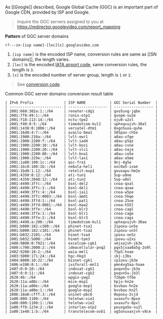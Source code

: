 As [[Google]] described, Google Global Cache (GGC) is an important part of Google CDN, provided by ISP
and Google.

> Inquire the GGC servers assigned to you at
  https://redirector.googlevideo.com/report_mapping


**Pattern** of GGC server domains

    r?---sn-[isp name]-[loc][x].googlevideo.com

1. `[isp name]` is the encoded ISP name, conversion rules are same as
    [[SN domains]], the length varies.
2. `[loc]` is the encoded [IATA airport code], same conversion rules, the length
    is `3`.
3. `[x]` is the encoded number of server group, length is `1` or `2`.

> See [conversion code].

Common GGC server domains conversion result table
```
| IPv6 Prefix              | ISP NAME           | GGC Serial Number  |
| ------------------------ | ------------------ | ------------------ |
| 2001:660:302a:1::/64     | renater-cdg1       | gxo5uxg-jqbe       |
| 2001:7f8:49:1::/64       | ronix-otp1         | gvopm-vu2e         |
| 2001:f18:113:14::/64     | nctu-tpe2          | oju0-u2xl          |
| 2001:f40:0:5::/64        | timedotcom-kul2    | uphxqvujvh-30al    |
| 2001:1438:0:1006::/64    | versatel-dtm1      | 8xgn5uxa-quhe      |
| 2001:16d8:4:7::/64       | availo-bma1        | 585pav-ch5e        |
| 2001:1900:210a::/64      | lvlt-ewr1          | a8au-xfge          |
| 2001:1900:2200:f::/64    | lvlt-iad4          | a8au-p5qz          |
| 2001:1900:2200:10::/64   | lvlt-bos1          | a8au-cvne          |
| 2001:1900:2200:20::/64   | lvlt-slc1          | a8au-naje          |
| 2001:1900:2200:80::/64   | lvlt-bna1          | a8au-co5e          |
| 2001:1900:229e::/64      | lvlt-lax1          | a8au-a5me          |
| 2001:1a80:100:1c::/64    | qsc-fra1           | 9nj-4g5e           |
| 2001:1bc8:100:1b::/64    | nebula-hel1        | oxc0a5-ixae        |
| 2001:1bd0:1:12::/64      | retelit-mxp1       | gxuxapu-hm2e       |
| 2001:4350:0:12::/64      | ati-tun1           | 5up-u0oe           |
| 2001:4350:2048:12::/64   | ati-tun2           | 5up-u0ol           |
| 2001:4490:3ffc::/64      | bsnl-del2          | cnoa-qxal          |
| 2001:4490:3ffc:1::/64    | bsnl-del1          | cnoa-qxae          |
| 2001:4490:3ffc:4::/64    | bsnl-jai1          | cnoa-w5pe          |
| 2001:4490:3ffc:8003::/64 | bsnl-amd1          | cnoa-5hqe          |
| 2001:4490:3ffd:1::/64    | bsnl-pat1          | cnoa-25ue          |
| 2001:4490:3ffd:8001::/64 | bsnl-maa2          | cnoa-h55l          |
| 2001:4490:3ffe::/64      | bsnl-blr2          | cnoa-cagl          |
| 2001:4490:3ffe:1::/64    | bsnl-blr1          | cnoa-cage          |
| 2001:4490:3ffe:2::/64    | bsnl-blr3          | cnoa-cags          |
| 2001:4498:a:200::/64     | timedotcom-kul1    | uphxqvujvh-30ae    |
| 2001:b000:182:c100::/64  | phinet-tsa1        | 2ipoxu-un5e        |
| 2001:b000:182:c101::/64  | phinet-tsa2        | 2ipoxu-un5l        |
| 2001:b032:2101::/64      | hinet-tsa4         | ipoxu-un5z         |
| 2001:b032:5d00::/64      | hinet-tpe3         | ipoxu-u2xs         |
| 2400:9800:0:f021::/64    | excelcom-cgk1      | xmjxajvh-jb3e      |
| 2400:c700:2000:2::/64    | ideacellular-pnq2  | pqx5jxaa0a5g-2o9l  |
| 2402:9200:18:2::/64      | waia-mel1          | f5p5-hxae          |
| 2403:5000:171:24::/64    | hgc-hkg3           | ibj-i3bs           |
| 2404:8000:10:22::/64     | biznet-cgk1        | cp1oxu-jb3e        |
| 2406:e100:0:1::/64       | ixsforall-mnl1     | pmn4vg5aa-hoae     |
| 2407:0:0:10::/64         | indosat-cgk1       | poqvn5u-jb3e       |
| 2407:0:0:11::/64         | indosat-cgk2       | poqvn5u-jb3l       |
| 2620:4b::/64             | wpgix-ywg1         | f2bpm-tfbe         |
| 2620:11a:a00c::/64       | mice-msp1          | hpjx-hn2e          |
| 2620:11a:a00e::/64       | google-msp1        | bvvbax-hn2e        |
| 2620:11a:a00e:1::/64     | google-msp2        | bvvbax-hn2l        |
| 2806:10a0:cfff:3::/64    | uninet-pbc6        | 0opoxu-2cjd        |
| 2a00:800:1100::/64       | teletwo-vie1       | uxaxufv-8pxe       |
| 2a00:800:1100:1::/64     | teletwo-vie2       | uxaxufv-8pxl       |
| 2a00:ff0:1234:2::/64     | interlan-otp2      | pouxga5o-vu2l      |
| 2a00:1e48:1:b::/64       | transtelecom-ovb1  | ug5onuxaxjvh-v8ce  |


```

[conversion code]:  https://github.com/lennylxx/ipv6-hosts/blob/master/tools/conv.py
[IATA airport code]: https://en.wikipedia.org/wiki/International_Air_Transport_Association_airport_code
